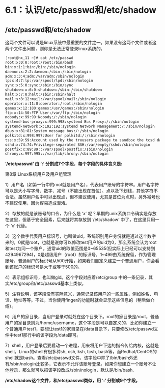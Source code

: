 # 6.1：认识/etc/passwd和/etc/shadow

## /etc/passwd和/etc/shadow

这两个文件可以说是linux系统中最重要的文件之一。如果没有这两个文件或者这两个文件出问题，则你是无法正常登录linux系统的。

```bash
[root@hx_11 ~]# cat /etc/passwd
root:x:0:0:root:/root:/bin/bash
bin:x:1:1:bin:/bin:/sbin/nologin
daemon:x:2:2:daemon:/sbin:/sbin/nologin
adm:x:3:4:adm:/var/adm:/sbin/nologin
lp:x:4:7:lp:/var/spool/lpd:/sbin/nologin
sync:x:5:0:sync:/sbin:/bin/sync
shutdown:x:6:0:shutdown:/sbin:/sbin/shutdown
halt:x:7:0:halt:/sbin:/sbin/halt
mail:x:8:12:mail:/var/spool/mail:/sbin/nologin
operator:x:11:0:operator:/root:/sbin/nologin
games:x:12:100:games:/usr/games:/sbin/nologin
ftp:x:14:50:FTP User:/var/ftp:/sbin/nologin
nobody:x:99:99:Nobody:/:/sbin/nologin
systemd-bus-proxy:x:999:998:systemd Bus Proxy:/:/sbin/nologin
systemd-network:x:192:192:systemd Network Management:/:/sbin/nologin
dbus:x:81:81:System message bus:/:/sbin/nologin
polkitd:x:998:997:User for polkitd:/:/sbin/nologin
tss:x:59:59:Account used by the trousers package to sandbox the tcsd daemon:/dev/null:/sbin/nologin
sshd:x:74:74:Privilege-separated SSH:/var/empty/sshd:/sbin/nologin
postfix:x:89:89::/var/spool/postfix:/sbin/nologin
chrony:x:997:995::/var/lib/chrony:/sbin/nologin
```

‘**/etc/passwd’ 由 ‘:’ 分割成7个字段，每个字段的具体含义是:**

第8章 Linux系统用户及用户组管理

1）用户名（如第一行中的root就是用户名），代表用户账号的字符串。用户名字符可以是大小写字母、数字、减号（不能出现在首位）、点以及下划线，其他字符不合法。虽然用户名中可以出现点，但不建议使用，尤其是首位为点时，另外减号也不建议使用，因为容易造成混淆。

2）存放的就是该账号的口令，为什么是 ‘x’ 呢？早期的unix系统口令确实是存放在这里，但基于安全因素，后来就将其存放到 ‘/etc/shadow’ 中了，在这里只用一个 ‘x’ 代替。

3）这个数字代表用户标识号，也叫做uid。系统识别用户身份就是通过这个数字来的，0就是root，也就是说你可以修改test用户的uid为0，那么系统会认为root和test为同一个账户。通常uid的取值范围是0~65535\(但实际上已经可以支持到4294967294\)，0是超级用户（root）的标识号，1~499由系统保留，作为管理账号，普通用户的标识号从500开始，如果我们自定义建立一个普通用户，你会看到该账户的标识号是大于或等于500的。

4）表示组标识号，也叫做gid。这个字段对应着/etc/group 中的一条记录，其实/etc/group和/etc/passwd基本上类似。

5）注释说明，该字段没有实际意义，通常记录该用户的一些属性，例如姓名、电话、地址等等。不过，当你使用finger的功能时就会显示这些信息的（稍后做介绍）。

6）用户的家目录，当用户登录时就处在这个目录下。root的家目录是/root，普通用户的家目录则为/home/username，这个字段是可以自定义的，比如你建立一个普通用户test1，要想让test1的家目录在/data目录下，只要修改/etc/passwd文件中test1那行中的该字段为/data即可。

7）shell，用户登录后要启动一个进程，用来将用户下达的指令传给内核，这就是shell。Linux的shell有很多种sh, csh, ksh, tcsh, bash等，而Redhat/CentOS的shell就是bash。查看/etc/passwd文件，该字段中除了/bin/bash外还有/sbin/nologin比较多，它表示不允许该账号登录。如果你想建立一个账号不让他登录，那么就可以把该字段改成/sbin/nologin，默认是/bin/bash.

**/etc/shadow这个文件，和/etc/passwd类似，用 ‘:’ 分割成9个字段。**

